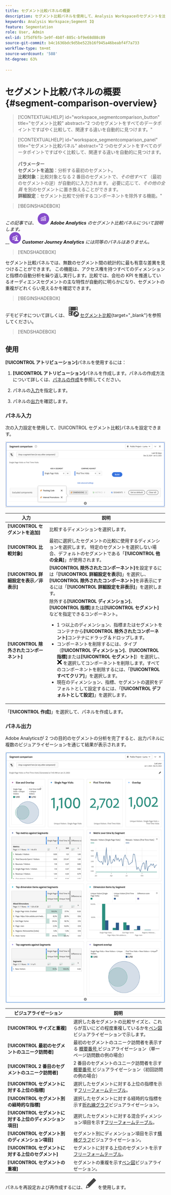 ```yaml
---
title: セグメント比較パネルの概要
description: セグメント比較パネルを使用して、Analysis Workspaceのセグメントを比較する方法を説明します。
keywords: Analysis Workspace;Segment IQ
feature: Segmentation
role: User, Admin
exl-id: 1f5df6fb-1e9f-4b8f-885c-bf9e68d88c89
source-git-commit: b4c1636bdc9d5be522b16f945a46beabf4f7a733
workflow-type: tm+mt
source-wordcount: '588'
ht-degree: 63%

---
```


# セグメント比較パネルの概要 {#segment-comparison-overview}

<!-- markdownlint-disable MD034 -->

>[!CONTEXTUALHELP]
>id="workspace_segmentcomparison_button"
>title="セグメント比較"
>abstract="2 つのセグメントをすべてのデータポイントですばやく比較して、関連する違いを自動的に見つけます。"

<!-- markdownlint-enable MD034 -->

<!-- markdownlint-disable MD034 -->

>[!CONTEXTUALHELP]
>id="workspace_segmentcomparison_panel"
>title="セグメント比較パネル"
>abstract="2 つのセグメントをすべてのデータポイントですばやく比較して、関連する違いを自動的に見つけます。<br/><br/>**パラメーター&#x200B;**<br/>**セグメントを追加**：分析する最初のセグメント。<br/>**比較対象**：比較対象となる 2 番目のセグメントで、*その他すべて* （最初のセグメントの逆）が自動的に入力されます。 必要に応じて、*その他の全員* を別のセグメントに置き換えることができます。<br/>**詳細設定**：セグメント比較で分析するコンポーネントを除外する機能。"
<!-- markdownlint-enable MD034 -->

>[!BEGINSHADEBOX]

_この記事では、_ ![AdobeAnalytics](/help/assets/icons/AdobeAnalytics.svg) _**Adobe Analytics** のセグメント比較パネルについて説明します。_<br/>__![CustomerJourneyAnalytics](/help/assets/icons/CustomerJourneyAnalytics.svg) _**Customer Journey Analytics** には同等のパネルはありません。_

>[!ENDSHADEBOX]

セグメント比較パネルでは、無数のセグメント間の統計的に最も有意な差異を見つけることができます。 この機能は、アクセス権を持つすべてのディメンションと指標の自動分析を繰り返し実行します。比較では、会社の KPI を推進しているオーディエンスセグメントの主な特性が自動的に明らかになり、セグメントの重複がどれくらい見えるかを確認できます。


>[!BEGINSHADEBOX]

デモビデオについて詳しくは、![VideoCheckedOut](/help/assets/icons/VideoCheckedOut.svg) [セグメント比較](https://video.tv.adobe.com/v/23976?quality=12&learn=on){target="_blank"}を参照してください。

>[!ENDSHADEBOX]



## 使用

**[!UICONTROL アトリビューション]**&#x200B;パネルを使用するには：

1. **[!UICONTROL アトリビューション]**&#x200B;パネルを作成します。パネルの作成方法について詳しくは、[パネルの作成](../panels.md#create-a-panel)を参照してください。

1. パネルの[入力](#panel-input)を指定します。

1. パネルの[出力](#panel-output)を確認します。



### パネル入力

次の入力設定を使用して、[!UICONTROL セグメント比較]パネルを設定できます。

![セグメント比較入力パネル](assets/segment-comparison-input.png)

| 入力 | 説明 |
| --- | --- |
| **[!UICONTROL セグメントを追加]** | 比較するディメンションを選択します。 |
| **[!UICONTROL 比較対象]** | 最初に選択したセグメントの比較に使用するディメンションを選択します。 特定のセグメントを選択しない場合、デフォルトのセグメントである「**[!UICONTROL 他の全員]**」が使用されます。 |
| **[!UICONTROL 詳細設定を表示／非表示]** | **[!UICONTROL 除外されたコンポーネント]**&#x200B;を設定するには「**[!UICONTROL 詳細設定を表示]**」を選択し、**[!UICONTROL 除外されたコンポーネント]**&#x200B;を非表示にするには「**[!UICONTROL 詳細設定を非表示]**」を選択します。 |
| **[!UICONTROL 除外されたコンポーネント]** | 除外する&#x200B;**[!UICONTROL ディメンション]**、**[!UICONTROL 指標]**&#x200B;または&#x200B;**[!UICONTROL セグメント]**&#x200B;などを指定できるコンポーネント。<br><ul><li>1 つ以上のディメンション、指標またはセグメントをコンテナから&#x200B;**[!UICONTROL 除外されたコンポーネント]**&#x200B;コンテナにドラッグ＆ドロップします。</li><li>コンポーネントを削除するには、タイプ（**[!UICONTROL ディメンション]**、**[!UICONTROL 指標]**&#x200B;または&#x200B;**[!UICONTROL セグメント]**）を選択し、![CrossSize75](/help/assets/icons/CrossSize75.svg) を選択してコンポーネントを削除します。すべてのコンポーネントを削除するには、「**[!UICONTROL すべてクリア]**」を選択します。</li><li>現在のディメンション、指標、セグメントの選択をデフォルトとして設定するには、「**[!UICONTROL デフォルトとして設定]**」を選択します。</li></ul> |

「**[!UICONTROL 作成]**」を選択して、パネルを作成します。

### パネル出力

Adobe Analyticsが 2 つの目的のセグメントの分析を完了すると、出力パネルに複数のビジュアライゼーションを通じて結果が表示されます。

![パネル出力のセグメント比較](assets/segment-comparison-output.png)

| ビジュアライゼーション | 説明 |
|---|---|
| **[!UICONTROL サイズと重複]** | 選択した各セグメントの比較サイズと、これらが互いにどの程度重複しているかを[ベン図](/help/analyze/analysis-workspace/visualizations/venn.md)ビジュアライゼーションで示します。 |
| **[!UICONTROL 最初のセグメントのユニーク訪問者]** | 最初のセグメントのユニーク訪問者を表示する [ 概要番号 ](/help/analyze/analysis-workspace/visualizations/summary-number-change.md) ビジュアライゼーション（単一ページ訪問数の例の場合） |
| **[!UICONTROL 2 番目のセグメントのユニーク訪問者]** | 2 番目のセグメントのユニーク訪問者を示す [ 概要番号 ](/help/analyze/analysis-workspace/visualizations/summary-number-change.md) ビジュアライゼーション（初回訪問の例の場合） |
| **[!UICONTROL セグメントに対する上位の指標]** | 選択したセグメントに対する上位の指標を示す[フリーフォームテーブル](/help/analyze/analysis-workspace/visualizations/freeform-table/freeform-table.md)。 |
| **[!UICONTROL セグメント別の経時的な指標]** | 選択したセグメントに対する経時的な指標を示す[折れ線グラフ](/help/analyze/analysis-workspace/visualizations/line.md)ビジュアライゼーション。 |
| **[!UICONTROL セグメントに対する上位のディメンション項目]** | 選択したセグメントに対する混合ディメンション項目を示す[フリーフォームテーブル](/help/analyze/analysis-workspace/visualizations/freeform-table/freeform-table.md)。 |
| **[!UICONTROL セグメント別のディメンション項目]** | セグメント別にディメンション項目を示す[横棒グラフ](/help/analyze/analysis-workspace/visualizations/horizontal-bar.md)ビジュアライゼーション。 |
| **[!UICONTROL セグメントに対する上位のセグメント]** | セグメントに対する上位のセグメントを示す[フリーフォームテーブル](/help/analyze/analysis-workspace/visualizations/freeform-table/freeform-table.md)。 |
| **[!UICONTROL セグメントの重複]** | セグメントの重複を示す[ベン図](/help/analyze/analysis-workspace/visualizations/venn.md)ビジュアライゼーション。 |

パネルを再設定および再作成するには、![編集](/help/assets/icons/Edit.svg) を使用します。


<!--
#### Size and overlap

Illustrates the comparative sizes of each selected segment and how much they overlap with each other using a venn diagram. You can hover over the visual to see how many visitors were in each overlapping or non-overlapping section. You can also right click on the overlap to create a brand new segment for further analysis. If the two segments are mutually exclusive, no overlap is shown between the two circles (typically seen with segments using a hit container).

![Size and overlap](assets/size-overlap.png)

#### Population summaries

To the right of the Size and Overlap visualization, the total unique visitor count in each segment and overlap is shown.

![Population summaries](assets/population_summaries.png)

#### Top metrics

Displays the most statistically significant metrics between the two segments. Each row in this table represents a differentiating metric, ranked by how different it is between each segment. A difference score of 1 means it is statistically significant, while a difference score of 0 means there is no statistical significance.

This visualization is similar to freeform tables in Analysis Workspace. If deeper analysis on a specific metric is desired, hover over a line item and click 'Create visual'. A new table is created to analyze that specific metric. If a metric is irrelevant to your analysis, hover over the line item and click the 'X' to remove it.

>[!NOTE]
>
>Metrics added to this table after the segment comparison has finished do not receive a Difference Score.

![Top metrics](assets/top-metrics.png)

#### Metric over time by segment

To the right of the metrics table is a linked visualization. You can click a line item in the table on the left, and this visualization updates to show that metric trended over time.

![Top metrics line](assets/linked-viz.png)

#### Top dimensions

Shows the most statistically significant dimension items across all of your dimensions. Each row shows the percentage of each segment exhibiting this dimension item. For example, this table might reveal that 100% of visitors in 'Segment A' had the dimension item 'Browser Type: Google', whereas only 19.6% of 'Segment B' had this dimension item. A difference score of 1 means it is statistically significant, while a difference score of 0 means there is no statistical significance.

This visualization is similar to freeform tables in Analysis Workspace. If deeper analysis on a specific dimension item is desired, hover over a line item and click 'Create visual'. A new table is created to analyze that specific dimension item. If a dimension item is irrelevant to your analysis, hover over the line item and click the 'X' to remove it.

>[!NOTE]
>
>Dimension items added to this table after the segment comparison has finished do not receive a Difference Score.

![Top dimensions](assets/top-dimension-item1.png)

#### Dimension items by segment

To the right of the dimensions table is a linked bar chart visualization. It shows all displayed dimension items in a bar chart. Clicking a line item in the table on the left updates the visualization on the right.

![Top dimensions bar chart](assets/top-dimension-item.png)

#### Top segments

Shows which other segments (other than the two segments selected for comparison) have statistically significant overlap. For example, this table can show that a third segment, 'Repeat Visitors', overlaps highly with 'Segment A' but does not overlap with 'Segment B'. A difference score of 1 means it is statistically significant, while a difference score of 0 means there is no statistical significance.

This visualization is similar to freeform tables in Analysis Workspace. If deeper analysis on a specific segment is desired, hover over a line item and click 'Create visual'. A new table is created to analyze that specific segment. If a segment is irrelevant to your analysis, hover over the line item and click the 'X' to remove it.

>[!NOTE]
>
>Segments added to this table after the segment comparison has finished do not receive a Difference Score.

![Top segments](assets/top-segments.png)

#### Segment overlap

To the right of the segments table is a linked venn diagram visualization. It shows the most statistically significant segment applied to your compared segments. For example, 'Segment A' + 'Statistically significant segment' vs. 'Segment B' + 'Statistically significant segment'. Clicking a segment line item in the table on the left updates the venn diagram on the right.

![Top segments venn diagram](assets/segment-overlap.png)

-->
